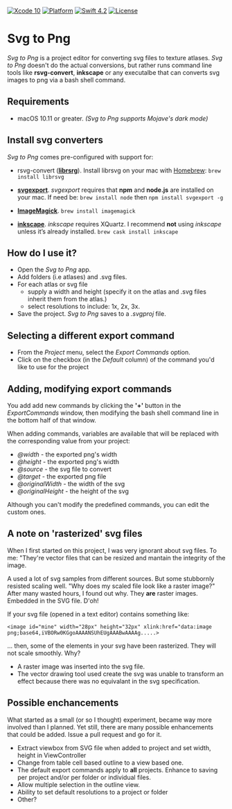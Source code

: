 [![Xcode 10](https://img.shields.io/badge/Xcode-10-blue.svg)](https://developer.apple.com/xcode/)
[![Platform](https://img.shields.io/badge/platforms-macOS-blue.svg)](https://developer.apple.com/platforms/)
[![Swift 4.2](https://img.shields.io/badge/swift-5-red.svg?style=flat)](https://developer.apple.com/swift) [![License](https://img.shields.io/badge/license-MIT-lightgrey.svg)](https://opensource.org/licenses/MIT)

# Svg to Png

*Svg to Png* is a project editor for converting svg files to texture atlases.  *Svg to Png* doesn't do the actual conversions, but rather runs command line tools like **rsvg-convert**, **inkscape** or any executalbe that can converts svg images to png via a bash shell command.
 
## Requirements

* macOS 10.11 or greater. *(Svg to Png supports Mojave's dark mode)*

## Install svg converters
*Svg to Png* comes pre-configured with support for:

* rsvg-convert (**[librsrg](https://github.com/GNOME/librsvg)**). Install librsvg on your mac with [Homebrew](https://brew.sh): `brew install librsvg`

* **[svgexport](https://github.com/shakiba/svgexport)**. *svgexport* requires that **npm** and **node.js** are installed on your mac. If need be: `brew install node` then `npm install svgexport -g`

* **[ImageMagick](https://www.imagemagick.org)**. `brew install imagemagick`

* **[inkscape](https://www.inkscape.org)**. *inkscape* requires XQuartz. I recommend **not** using *inkscape* unless it’s already installed. `brew cask install inkscape`

## How do I use it?

* Open the *Svg to Png* app. 
* Add folders (i.e atlases) and .svg files.
* For each atlas or svg file 
    * supply a width and height (specify it on the atlas and .svg files inherit them from the atlas.)
    * select resolutions to include: 1x, 2x, 3x.
* Save the project.  *Svg to Png* saves to  a *.svgproj* file.

## Selecting a different export command

* From the *Project* menu, select the *Export Commands* option.
* Click on the checkbox (in the *Default* column) of the command you'd like to use for the project

## Adding, modifying export commands

You add add new commands by clicking the **'+'** button in the *ExportCommands* window, then modifying the bash shell command line in the bottom half of that window.

When adding commands, variables are available that will be replaced with the corresponding value from your project:

* *@width* - the exported png's width
* *@height* - the exported png's width
* *@source* - the svg file to convert
* *@target* - the exported png file
* *@originalWidth* - the width of the svg
* *@originalHeight* - the height of the svg

Although you can't modify the predefined commands, you can edit the custom ones.

## A note on 'rasterized' svg files

When I first started on this project, I was very ignorant about svg files. To me: "They're vector files that can be resized and mantain the integrity of the image.

A used a lot of svg samples from different sources. But some stubbornly resisted scaling well. "Why does my scaled file look like a raster image?" After many wasted hours, I found out why. They **are** raster images. Embedded in the SVG file. D'oh!

If your svg file (opened in a text editor) contains something like: 

`<image id="mine" width="28px" height="32px" xlink:href="data:image png;base64,iVBORw0KGgoAAAANSUhEUgAAABwAAAAg.....>`

... then, some of the elements in your svg have been rasterized. They will not scale smoothly. Why?

* A raster image was inserted into the svg file.
* The vector drawing tool used create the svg was unable to transform an effect because there was no equivalant in the svg specification.

## Possible enchancements

What started as a small (or so I thought) experiment, became way more involved than I planned. Yet still, there are many possible enhancements that could be added. Issue a pull request and go for it.

* Extract viewbox from SVG file when added to project and set width, height in ViewController
* Change from table cell based outline to a view based one.
* The default export commands apply to **all** projects. Enhance to saving per project and/or per folder or individual files.
* Allow multiple selection in the outline view.
* Ability to set default resolutions to a project or folder
* Other?